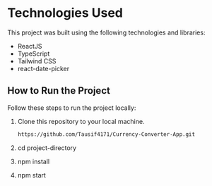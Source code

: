<!-- # EximPe Frontend Test -->

# Technologies Used

This project was built using the following technologies and libraries:
- ReactJS
- TypeScript
- Tailwind CSS
- react-date-picker

## How to Run the Project

Follow these steps to run the project locally:

1. Clone this repository to your local machine.
   ```bash
   https://github.com/Tausif4171/Currency-Converter-App.git
   
2. cd project-directory
  
3. npm install
  
4. npm start

